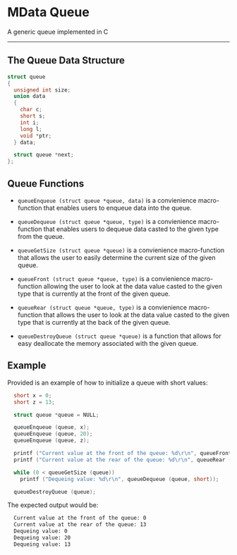 # MData Queue

A generic queue implemented in C

---

## The Queue Data Structure

```C
struct queue
{
  unsigned int size;
  union data
  {
    char c;
    short s;
    int i;
    long l;
    void *ptr;
  } data;

  struct queue *next;
};
```

## Queue Functions

- `queueEnqueue (struct queue *queue, data)` is a convienience macro-function that enables users to enqueue data into the queue.

- `queueDequeue (struct queue *queue, type)` is a convienience macro-function that enables users to dequeue data casted to the given type from the queue.

- `queueGetSize (struct queue *queue)` is a convienience macro-function that allows the user to easily determine the current size of the given queue.

- `queueFront (struct queue *queue, type)` is a convienience macro-function allowing the user to look at the data value casted to the given type that is currently at the front of the given queue.

- `queueRear (struct queue *queue, type)` is a convienience macro-function that allows the user to look at the data value casted to the given type that is currently at the back of the given queue.

- `queueDestroyQueue (struct queue *queue)` is a function that allows for easy deallocate the memory associated with the given queue.

## Example

Provided is an example of how to initialize a queue with short values:

```C
  short x = 0;
  short z = 13;

  struct queue *queue = NULL;

  queueEnqueue (queue, x);
  queueEnqueue (queue, 20);
  queueEnqueue (queue, z);

  printf ("Current value at the front of the queue: %d\r\n", queueFront (queue, short));
  printf ("Current value at the rear of the queue: %d\r\n", queueRear (queue, short));

  while (0 < queueGetSize (queue))
    printf ("Dequeing value: %d\r\n", queueDequeue (queue, short));

  queueDestroyQueue (queue);
```

The expected output would be:

```bash
  Current value at the front of the queue: 0
  Current value at the rear of the queue: 13
  Dequeing value: 0
  Dequeing value: 20
  Dequeing value: 13
```